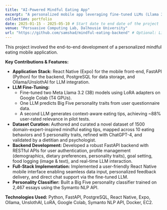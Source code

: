 ```yaml
---
title: "AI-Powered Mindful Eating App"
excerpt: "A personalized mobile app leveraging fine-tuned LLMs (Llama 3) and a FastAPI backend to deliver AI-driven dietary suggestions and promote mindful eating habits."
collection: portfolio
date: 2025-01-15 - 2025-05-10 # Start date to end date of the project
venue: "Persuasive Computing Lab, Dalhousie University"
url: "https://github.com/samshad/mindful-eating-backend" # Optional: Link to project repo/demo
---
```


This project involved the end-to-end development of a personalized mindful eating mobile application.

**Key Contributions & Features:**
*   **Application Stack:** React Native (Expo) for the mobile front-end, FastAPI (Python) for the backend, PostgreSQL for data storage, and Ollama/UnslothAI for LLM integration.
*   **LLM Fine-Tuning:**
    *   Fine-tuned two Meta Llama 3.2 (3B) models using LoRA adapters on Google Colab (T4 GPUs).
    *   One LLM predicts Big Five personality traits from user questionnaire data.
    *   A second LLM generates context-aware eating tips, achieving ~88% user-rated relevance in pilot tests.
*   **Dataset Curation:** Authored and curated a novel dataset of 1500 domain-expert-inspired mindful eating tips, mapped across 10 eating behaviors and 5 personality traits, refined with ChatGPT-4, and validated by a dietitian and psychologist.
*   **Backend Development:** Developed a robust FastAPI backend with RESTful APIs for user authentication, profile management (demographics, dietary preferences, personality traits), goal setting, food logging (image & text), and real-time LLM interaction.
*   **Full-Stack Implementation:** Implemented a user-friendly React Native mobile interface enabling seamless data input, personalized feedback delivery, and direct chat support via the fine-tuned LLM.
*   **Personality Classifier:** Built a Big Five personality classifier trained on 2,467 essays using the Symanto NLP API.

**Technologies Used:** Python, FastAPI, PostgreSQL, React Native, Expo, Ollama, UnslothAI, LoRA, Google Colab, Symanto NLP API, Docker, EC2.